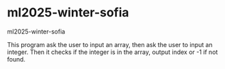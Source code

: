 # ml2025-winter-sofia

ml2025-winter-sofia

This program ask the user to input an array, then ask the user to input an integer.
Then it checks if the integer is in the array, output index or -1 if not found.
